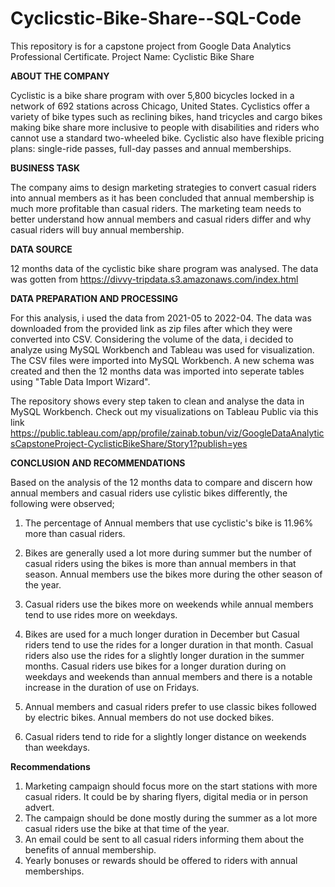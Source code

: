 # Cyclicstic-Bike-Share--SQL-Code
This repository is for a capstone project from Google Data Analytics Professional Certificate.
Project Name: Cyclistic Bike Share 

**ABOUT THE COMPANY**

Cyclistic is a bike share program with over 5,800 bicycles locked in a network of 692 stations across Chicago, United States. Cyclistics offer a variety of bike types such as reclining bikes, hand tricycles and cargo bikes making bike share more inclusive to people with disabilities and riders who cannot use a standard two-wheeled bike. Cyclistic also have flexible pricing plans: single-ride passes, full-day passes and annual memberships. 

**BUSINESS TASK**

The company aims to design marketing strategies to convert casual riders into annual members as it has been concluded that annual membership is much more profitable than casual riders. The marketing team needs to better understand how annual members and casual riders differ and why casual riders will buy annual membership. 

**DATA SOURCE**

12 months data of the cyclistic bike share program was analysed. The data was gotten from https://divvy-tripdata.s3.amazonaws.com/index.html

**DATA PREPARATION AND PROCESSING**

For this analysis, i used the data from 2021-05 to 2022-04. The data was downloaded from the provided link as zip files after which they were converted into CSV. Considering the volume of the data, i decided to analyze using MySQL Workbench and Tableau was used for visualization.
The CSV files were imported into MySQL Workbench. A new schema was created and then the 12 months data was imported into seperate tables using "Table Data Import Wizard". 

The repository shows every step taken to clean and analyse the data in MySQL Workbench. 
Check out my visualizations on Tableau Public via this link https://public.tableau.com/app/profile/zainab.tobun/viz/GoogleDataAnalyticsCapstoneProject-CyclisticBikeShare/Story1?publish=yes

**CONCLUSION AND RECOMMENDATIONS**

Based on the analysis of the 12 months data to compare and discern how annual members and casual riders use cylistic bikes differently, the following were observed;

1.  The percentage of Annual members that use cyclistic's bike is 11.96% more than casual riders.

2.  Bikes are generally used a lot more during summer but the number of casual riders using the bikes is more than annual members in that season. Annual members use the bikes more during the other season of the year. 

3.  Casual riders use the bikes more on weekends while annual members tend to use rides more on weekdays.

4.  Bikes are used for a much longer duration in December but  Casual riders tend to use the rides for a longer duration in that month. Casual riders also use the rides for a slightly longer duration in the summer months. Casual riders use bikes for a longer duration during on weekdays and weekends than annual members and there is a notable increase in the duration of use on Fridays. 

5.  Annual members and casual riders prefer to use classic bikes followed by electric bikes. Annual members do not use docked bikes.  
6.  Casual riders tend to ride for a slightly longer distance on weekends than weekdays. 

**Recommendations**

1. Marketing campaign should focus more on the start stations with more casual riders. It could be by sharing flyers, digital media  or in person advert.
2. The campaign should be done mostly during the summer as a lot more casual riders use the bike at that time of the year.
3. An email could be sent to all casual riders informing them about the benefits of annual membership.
4. Yearly bonuses or rewards should be offered to riders with annual memberships. 


